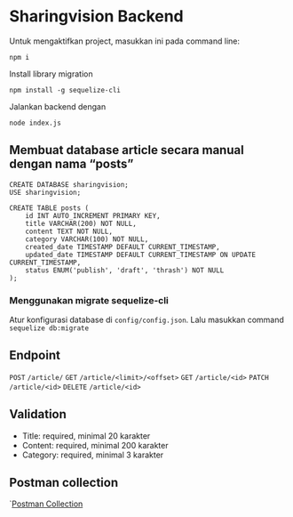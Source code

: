# Sharingvision Backend
Untuk mengaktifkan project, masukkan ini pada command line:
```
npm i
```
Install library migration
```
npm install -g sequelize-cli
```
Jalankan backend dengan
```
node index.js
```
## Membuat database article secara manual dengan nama “posts”
```mysql
CREATE DATABASE sharingvision;
USE sharingvision;

CREATE TABLE posts (
    id INT AUTO_INCREMENT PRIMARY KEY,
    title VARCHAR(200) NOT NULL,
    content TEXT NOT NULL,
    category VARCHAR(100) NOT NULL,
    created_date TIMESTAMP DEFAULT CURRENT_TIMESTAMP,
    updated_date TIMESTAMP DEFAULT CURRENT_TIMESTAMP ON UPDATE CURRENT_TIMESTAMP,
    status ENUM('publish', 'draft', 'thrash') NOT NULL
);
```
### Menggunakan migrate sequelize-cli
Atur konfigurasi database di `config/config.json`. Lalu masukkan command `sequelize db:migrate`

## Endpoint
 `POST` `/article/`
 `GET` `/article/<limit>/<offset>`
 `GET` `/article/<id>`
 `PATCH` `/article/<id>`
 `DELETE` `/article/<id>`


 ## Validation
- Title: required, minimal 20 karakter 
- Content: required, minimal 200 karakter 
- Category: required, minimal 3 karakter

## Postman collection
`[Postman Collection](Article.postman_collection.json)